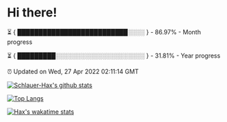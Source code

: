 # Hi there!

⏳ { ██████████████████████████░░░░ } - 86.97% - Month progress

⏳ { █████████░░░░░░░░░░░░░░░░░░░░░ } - 31.81% - Year progress

⏰ Updated on Wed, 27 Apr 2022 02:11:14 GMT


[![Schlauer-Hax's github stats](https://github-readme-stats.vercel.app/api?username=Schlauer-Hax&show_icons=true&theme=dark&count_private=true)](https://github.com/Schlauer-Hax)


[![Top Langs](https://github-readme-stats.vercel.app/api/top-langs/?username=Schlauer-Hax&layout=compact&theme=dark)](https://github.com/Schlauer-Hax?tab=repositories)


[![Hax's wakatime stats](https://github-readme-stats.vercel.app/api/wakatime?username=Hax&theme=dark)](https://wakatime.com/@Hax)

